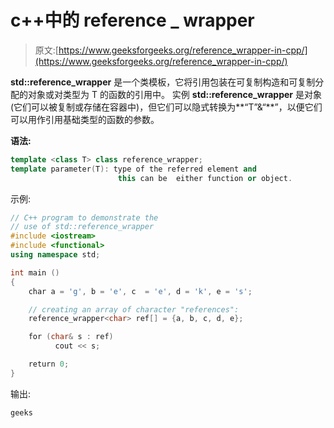 # c++中的 reference _ wrapper

> 原文:[https://www.geeksforgeeks.org/reference_wrapper-in-cpp/](https://www.geeksforgeeks.org/reference_wrapper-in-cpp/)

**std::reference_wrapper** 是一个类模板，它将引用包装在可复制构造和可复制分配的对象或对类型为 T 的函数的引用中。
实例 **std::reference_wrapper** 是对象(它们可以被复制或存储在容器中)，但它们可以隐式转换为**“T”&“**”，以便它们可以用作引用基础类型的函数的参数。

**语法:**

```cpp
template <class T> class reference_wrapper;
template parameter(T): type of the referred element and
                        this can be  either function or object.

```

示例:

```cpp
// C++ program to demonstrate the
// use of std::reference_wrapper
#include <iostream>    
#include <functional> 
using namespace std;

int main () 
{
    char a = 'g', b = 'e', c  = 'e', d = 'k', e = 's';

    // creating an array of character "references":
    reference_wrapper<char> ref[] = {a, b, c, d, e};

    for (char& s : ref)
          cout << s;

    return 0;
}
```

输出:

```cpp
geeks

```